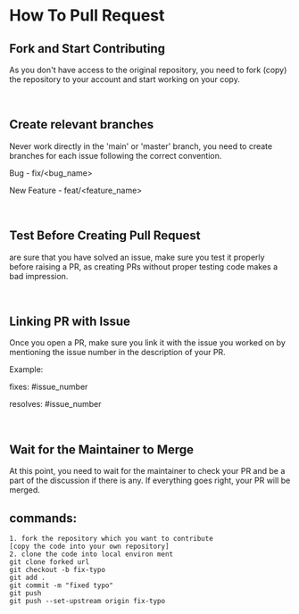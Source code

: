 # How To Pull Request

## Fork and Start Contributing

As you don't have access to the original repository, you need to fork (copy) the repository to your account and start working on your copy.

﻿
## Create relevant branches

Never work directly in the 'main' or 'master' branch, you need to create branches for each issue following the correct convention.

Bug - fix/<bug_name>

New Feature - feat/<feature_name>

﻿
## Test Before Creating Pull Request

 are sure that you have solved an issue, make sure you test it properly before raising a PR, as creating PRs without proper testing code makes a bad impression.

﻿
## Linking PR with Issue

Once you open a PR, make sure you link it with the issue you worked on by mentioning the issue number in the description of your PR.

Example:

fixes: #issue_number

resolves: #issue_number

﻿
## Wait for the Maintainer to Merge

At this point, you need to wait for the maintainer to check your PR and be a part of the discussion if there is any. If everything goes right, your PR will be merged.

## commands:
```
1. fork the repository which you want to contribute
[copy the code into your own repository]
2. clone the code into local environ ment
git clone forked url
git checkout -b fix-typo
git add .
git commit -m "fixed typo"
git push 
git push --set-upstream origin fix-typo
```

﻿
